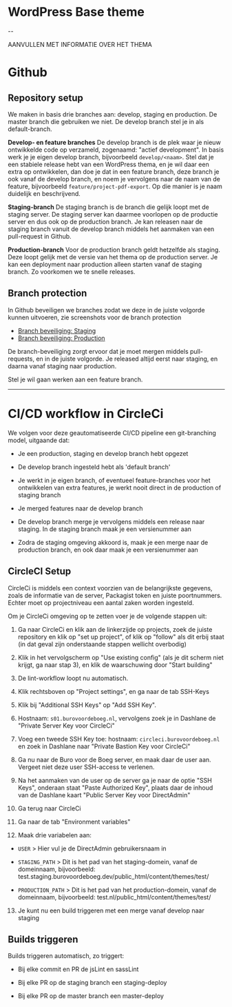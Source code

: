 
# WordPress Base theme

--

AANVULLEN MET INFORMATIE OVER HET THEMA


  
# Github
## Repository setup
We maken in basis drie branches aan: develop, staging en production. De master branch die gebruiken we niet. De develop branch stel je in als default-branch. 

**Develop- en feature branches**
De develop branch is de plek waar je nieuw ontwikkelde code op verzameld, zogenaamd: "actief development". In basis werk je je eigen develop branch, bijvoorbeeld `develop/<naam>`.  Stel dat je een stabiele release hebt van een WordPress thema, en je wil daar een extra op ontwikkelen, dan doe je dat in een feature branch, deze branch je ook vanaf de develop branch, en noem je vervolgens naar de naam van de feature, bijvoorbeeld `feature/project-pdf-export`. Op die manier is je naam duidelijk en beschrijvend. 

**Staging-branch**
De staging branch is de branch die gelijk loopt met de staging server. De staging server kan daarmee voorlopen op de productie server en dus ook op de production branch. Je kan releasen naar de staging branch vanuit de develop branch middels het aanmaken van een pull-request in Github. 

**Production-branch**
Voor de production branch geldt hetzelfde als staging. Deze loopt gelijk met de versie van het thema op de production server. Je kan een deployment naar production alleen starten vanaf de staging branch. Zo voorkomen we te snelle releases.

## Branch protection

In Github beveiligen we branches zodat we deze in de juiste volgorde kunnen uitvoeren, zie screenshots voor de branch protection

- [Branch beveiliging: Staging](https://assets.burovoordeboeg.nl/github/branch-staging.png)
- [Branch beveiliging: Production](https://assets.burovoordeboeg.nl/github/branch-production.png)

De branch-beveiliging zorgt ervoor dat je moet mergen middels pull-requests, en in de juiste volgorde. Je released altijd eerst naar staging, en daarna vanaf staging naar production. 

Stel je wil gaan werken aan een feature branch. 

___

# CI/CD workflow in CircleCi

We volgen voor deze geautomatiseerde CI/CD pipeline een git-branching model, uitgaande dat:

- Je een production, staging en develop branch hebt opgezet

- De develop branch ingesteld hebt als 'default branch'

- Je werkt in je eigen branch, of eventueel feature-branches voor het ontwikkelen van extra features, je werkt nooit direct in de production of staging branch

- Je merged features naar de develop branch

- De develop branch merge je vervolgens middels een release naar staging. In de staging branch maak je een versienummer aan

- Zodra de staging omgeving akkoord is, maak je een merge naar de production branch, en ook daar maak je een versienummer aan

  

## CircleCI Setup
CircleCi is middels een context voorzien van de belangrijkste gegevens, zoals de informatie van de server, Packagist token en juiste poortnummers. Echter moet op projectniveau een aantal zaken worden ingesteld. 

Om je CircleCi omgeving op te zetten voer je de volgende stappen uit:

1. Ga naar CircleCi en klik aan de linkerzijde op projects, zoek de juiste repository en klik op "set up project", of klik op "follow" als dit erbij staat (in dat geval zijn onderstaande stappen wellicht overbodig)

2. Klik in het vervolgscherm op "Use existing config" (als je dit scherm niet krijgt, ga naar stap 3), en klik de waarschuwing door "Start building"

3. De lint-workflow loopt nu automatisch.

4. Klik rechtsboven op "Project settings", en ga naar de tab SSH-Keys

5. Klik bij "Additional SSH Keys" op "Add SSH Key".

6. Hostnaam: `s01.burovoordeboeg.nl`, vervolgens zoek je in Dashlane de "Private Server Key voor CircleCi"

7. Voeg een tweede SSH Key toe: hostnaam: `circleci.burovoordeboeg.nl` en zoek in Dashlane naar "Private Bastion Key voor CircleCi"

8. Ga nu naar de Buro voor de Boeg server, en maak daar de user aan. Vergeet niet deze user SSH-access te verlenen.

9. Na het aanmaken van de user op de server ga je naar de optie "SSH Keys", onderaan staat "Paste Authorized Key", plaats daar de inhoud van de Dashlane kaart "Public Server Key voor DirectAdmin"

11. Ga terug naar CircleCi

11. Ga naar de tab "Environment variables"

12. Maak drie variabelen aan:

- `USER` > Hier vul je de DirectAdmin gebruikersnaam in

- `STAGING_PATH` > Dit is het pad van het staging-domein, vanaf de domeinnaam, bijvoorbeeld: test.staging.burovoordeboeg.dev/public_html/content/themes/test/

- `PRODUCTION_PATH` > Dit is het pad van het production-domein, vanaf de domeinnaam, bijvoorbeeld: test.nl/public_html/content/themes/test/

13. Je kunt nu een build triggeren met een merge vanaf develop naar staging



## Builds triggeren

Builds triggeren automatisch, zo triggert:

- Bij elke commit en PR de jsLint en sassLint

- Bij elke PR op de staging branch een staging-deploy

- Bij elke PR op de master branch een master-deploy
